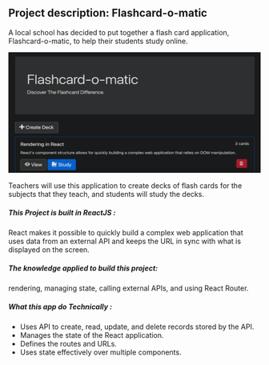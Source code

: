 ## Project description: Flashcard-o-matic
A local school has decided to put together a flash card application, Flashcard-o-matic, to help their students study online. 

![This should show a picture](image/flashcards.jpg)

Teachers will use this application to create decks of flash cards for the subjects that they teach, and students will study the decks. 

##### This Project is built in _ReactJS_ : 

React makes it possible to quickly build a complex web application that uses data from an external API and keeps the URL in sync with what is displayed on the screen.

##### The knowledge applied to build this project:
rendering, managing state, calling external APIs, and using React Router.
##### What this app do Technically :
- Uses API to create, read, update, and delete records stored by the API.
- Manages the state of the React application.
- Defines the routes and URLs.
- Uses state effectively over multiple components.
